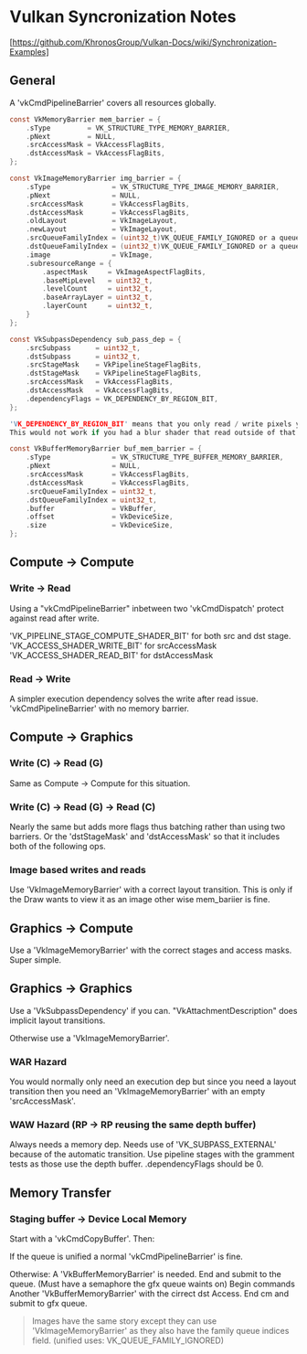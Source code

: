# Vulkan Syncronization Notes
[https://github.com/KhronosGroup/Vulkan-Docs/wiki/Synchronization-Examples]

## General

A 'vkCmdPipelineBarrier' covers all resources globally.

```c
const VkMemoryBarrier mem_barrier = {
	.sType         = VK_STRUCTURE_TYPE_MEMORY_BARRIER,
	.pNext         = NULL,
	.srcAccessMask = VkAccessFlagBits,
	.dstAccessMask = VkAccessFlagBits,
};

const VkImageMemoryBarrier img_barrier = {
	.sType               = VK_STRUCTURE_TYPE_IMAGE_MEMORY_BARRIER,
	.pNext               = NULL,
	.srcAccessMask       = VkAccessFlagBits,
	.dstAccessMask       = VkAccessFlagBits,
	.oldLayout           = VkImageLayout,
	.newLayout           = VkImageLayout,
	.srcQueueFamilyIndex = (uint32_t)VK_QUEUE_FAMILY_IGNORED or a queue index,
	.dstQueueFamilyIndex = (uint32_t)VK_QUEUE_FAMILY_IGNORED or a queue index,
	.image               = VkImage,
	.subresourceRange = {
		.aspectMask     = VkImageAspectFlagBits,
		.baseMipLevel   = uint32_t,
		.levelCount     = uint32_t,
		.baseArrayLayer = uint32_t,
		.layerCount     = uint32_t,
	}
};

const VkSubpassDependency sub_pass_dep = {
	.srcSubpass      = uint32_t,
	.dstSubpass      = uint32_t,
	.srcStageMask    = VkPipelineStageFlagBits,
	.dstStageMask    = VkPipelineStageFlagBits,
	.srcAccessMask   = VkAccessFlagBits,
	.dstAccessMask   = VkAccessFlagBits,
	.dependencyFlags = VK_DEPENDENCY_BY_REGION_BIT,
};

'VK_DEPENDENCY_BY_REGION_BIT' means that you only read / write pixels you own in a single sample.
This would not work if you had a blur shader that read outside of that area.

const VkBufferMemoryBarrier buf_mem_barrier = {
	.sType               = VK_STRUCTURE_TYPE_BUFFER_MEMORY_BARRIER,
	.pNext               = NULL,
	.srcAccessMask       = VkAccessFlagBits,
	.dstAccessMask       = VkAccessFlagBits,
	.srcQueueFamilyIndex = uint32_t,
	.dstQueueFamilyIndex = uint32_t,
	.buffer              = VkBuffer,
	.offset              = VkDeviceSize,
	.size                = VkDeviceSize,
};
```

## Compute -> Compute

### Write -> Read
Using a "vkCmdPipelineBarrier" inbetween two 'vkCmdDispatch' protect against
read after write.

'VK_PIPELINE_STAGE_COMPUTE_SHADER_BIT' for both src and dst stage.
'VK_ACCESS_SHADER_WRITE_BIT' for srcAccessMask
'VK_ACCESS_SHADER_READ_BIT'  for dstAccessMask

### Read -> Write
A simpler execution dependency solves the write after read issue.
'vkCmdPipelineBarrier' with no memory barrier.


## Compute -> Graphics

### Write (C) -> Read (G)
Same as Compute -> Compute for this situation.

### Write (C) -> Read (G) -> Read (C)
Nearly the same but adds more flags thus batching rather than using two barriers.
Or the 'dstStageMask' and 'dstAccessMask' so that it includes both of the following ops.

### Image based writes and reads
Use 'VkImageMemoryBarrier' with a correct layout transition.
This is only if the Draw wants to view it as an image other wise mem_bariier is fine.

## Graphics -> Compute
Use a 'VkImageMemoryBarrier' with the correct stages and access masks.
Super simple.

## Graphics -> Graphics

Use a 'VkSubpassDependency' if you can.
"VkAttachmentDescription" does implicit layout transitions.

Otherwise use a 'VkImageMemoryBarrier'.

### WAR Hazard

You would normally only need an execution dep but since you need a layout transition
then you need an 'VkImageMemoryBarrier' with an empty 'srcAccessMask'.

### WAW Hazard (RP -> RP reusing the same depth buffer)

Always needs a memory dep.
Needs use of 'VK_SUBPASS_EXTERNAL' because of the automatic transition.
Use pipeline stages with the gramment tests as those use the depth buffer.
.dependencyFlags should be 0.

## Memory Transfer

### Staging buffer -> Device Local Memory

Start with a 'vkCmdCopyBuffer'.
Then:

If the queue is unified a normal 'vkCmdPipelineBarrier' is fine.

Otherwise:
	A 'VkBufferMemoryBarrier' is needed.
	End and submit to the queue. (Must have a semaphore the gfx queue waints on)
	Begin commands
	Another 'VkBufferMemoryBarrier' with the cirrect dst Access.
	End cm and submit to gfx queue.

> Images have the same story except they can use 'VkImageMemoryBarrier'
  as they also have the family queue indices field. (unified uses: VK_QUEUE_FAMILY_IGNORED)

